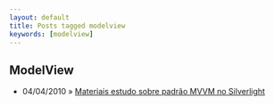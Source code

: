 ```yaml
---
layout: default
title: Posts tagged modelview
keywords: [modelview]
---
```

<h2 class="category">ModelView</h2>
<ul class="posts">
<li>
<p>
<span class="date">04/04/2010</span> &raquo; 
<a href="/blog/materiais-estudo-sobre-padrao-mvvm-no-silverlight">Materiais estudo sobre padrão MVVM no Silverlight</a>
</p>
</li> 
</ul>
